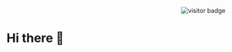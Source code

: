 <div align="right";>

![visitor badge](https://visitor-badge.laobi.icu/badge?page_id=jwenjian.visitor-badge)

</div>

# Hi there 👋

<!--
**bonydonnie/bonydonnie** is a ✨ _special_ ✨ repository because its `README.md` (this file) appears on your GitHub profile.

Here are some ideas to get you started:

- 🔭 I’m currently working on ...
- 🌱 I’m currently learning ...
- 👯 I’m looking to collaborate on ...
- 🤔 I’m looking for help with ...
- 💬 Ask me about ...
- 📫 How to reach me: ...
- 😄 Pronouns: ...
- ⚡ Fun fact: ...
-->

